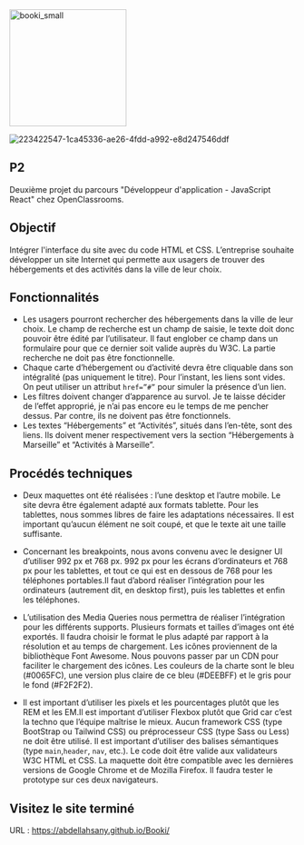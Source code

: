 <img width="206" alt="booki_small" src="https://github.com/abdellahsany/Booki/assets/106497263/76393665-8d58-4484-a171-fa1a09eb1111">

![223422547-1ca45336-ae26-4fdd-a992-e8d247546ddf](https://github.com/abdellahsany/Booki/assets/106497263/f41d05f2-f274-494e-96ac-66c37a604488)
## P2
Deuxième projet du parcours "Développeur d'application - JavaScript React" chez OpenClassrooms.

## Objectif 
Intégrer l'interface du site avec du code HTML et CSS. L’entreprise souhaite développer un site Internet qui permette aux usagers de trouver des hébergements et des activités dans la ville de leur choix.

## Fonctionnalités
- Les usagers pourront rechercher des hébergements dans la ville de leur choix. Le champ de recherche est un champ de saisie, le texte doit donc pouvoir être édité par l’utilisateur. Il faut englober ce champ dans un formulaire pour que ce dernier soit valide auprès du W3C. La partie recherche ne doit pas être fonctionnelle.
- Chaque carte d’hébergement ou d’activité devra être cliquable dans son intégralité (pas uniquement le titre). Pour l’instant, les liens sont vides. On peut utiliser un attribut `href=”#”` pour simuler la présence d’un lien.
- Les filtres doivent changer d’apparence au survol. Je te laisse décider de l’effet approprié, je n’ai pas encore eu le temps de me pencher dessus. Par contre, ils ne doivent pas être fonctionnels.
- Les textes “Hébergements” et “Activités”, situés dans l’en-tête, sont des liens. Ils doivent mener respectivement vers la section “Hébergements à Marseille” et “Activités à Marseille”.

## Procédés techniques
- Deux maquettes ont été réalisées : l’une desktop et l’autre mobile. Le site devra être également adapté aux formats tablette. Pour les tablettes, nous sommes libres de faire les adaptations nécessaires. Il est important qu’aucun élément ne soit coupé, et que le texte ait une taille suffisante.

- Concernant les breakpoints, nous avons convenu avec le designer UI d’utiliser 992 px et 768 px.
992 px pour les écrans d’ordinateurs et 768 px pour les tablettes, et tout ce qui est en dessous de 768 pour les téléphones portables.Il faut d’abord réaliser l’intégration pour les ordinateurs (autrement dit, en desktop first), puis les tablettes et enfin les téléphones.
 
- L’utilisation des Media Queries nous permettra de réaliser l’intégration pour les différents supports. Plusieurs formats et tailles d’images ont été exportés. Il faudra choisir le format le plus adapté par rapport à la résolution et au temps de chargement. Les icônes proviennent de la bibliothèque Font Awesome. Nous pouvons passer par un CDN pour faciliter le chargement des icônes. Les couleurs de la charte sont le bleu (#0065FC), une version plus claire de ce bleu (#DEEBFF) et le gris pour le fond (#F2F2F2).

- Il est important d’utiliser les pixels et les pourcentages plutôt que les
REM et les EM.Il est important d’utiliser Flexbox plutôt que Grid car c’est la techno que l’équipe maîtrise le mieux. Aucun framework CSS (type BootStrap ou Tailwind CSS) ou
préprocesseur CSS (type Sass ou Less) ne doit être utilisé. Il est important d’utiliser des balises sémantiques (type `main`,`header`, `nav`, etc.). Le code doit être valide aux validateurs W3C HTML et CSS. La maquette doit être compatible avec les dernières versions de Google Chrome et de Mozilla Firefox. Il faudra tester le prototype sur ces deux navigateurs.

## Visitez le site terminé
URL : https://abdellahsany.github.io/Booki/

